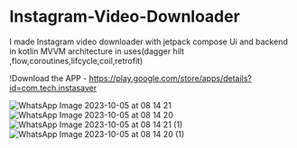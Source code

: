 # Instagram-Video-Downloader
I made Instagram video downloader with jetpack compose Ui and backend in kotlin MVVM architecture in uses(dagger hilt ,flow,coroutines,lifcycle,coil,retrofit)

!Download the APP - https://play.google.com/store/apps/details?id=com.tech.instasaver

![WhatsApp Image 2023-10-05 at 08 14 21](https://github.com/gitcoder-aman/Instagram-Video-Downloader/assets/96575890/4e447c6b-d482-42d2-9281-f1d92db7e216) ![WhatsApp Image 2023-10-05 at 08 14 20](https://github.com/gitcoder-aman/Instagram-Video-Downloader/assets/96575890/d4854d75-3df8-4d51-9436-af69379382c7)
![WhatsApp Image 2023-10-05 at 08 14 21 (1)](https://github.com/gitcoder-aman/Instagram-Video-Downloader/assets/96575890/aff7bbec-f548-4c61-bfdd-710017334bf3)
![WhatsApp Image 2023-10-05 at 08 14 20 (1)](https://github.com/gitcoder-aman/Instagram-Video-Downloader/assets/96575890/1f4aac2d-fda3-4682-afaa-6ecb69ca2c92)
